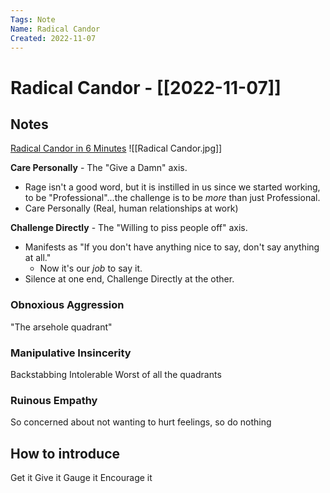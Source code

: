 ```yaml
---
Tags: Note
Name: Radical Candor
Created: 2022-11-07
---
```

# Radical Candor - [[2022-11-07]]
## Notes

[Radical Candor in 6 Minutes](https://www.youtube.com/watch?v=YLBDkz0TwLM)
![[Radical Candor.jpg]]

**Care Personally** - The "Give a Damn" axis.
- Rage isn't a good word, but it is instilled in us since we started working, to be "Professional"...the challenge is to be *more* than just Professional.
- Care Personally (Real, human relationships at work)

**Challenge Directly** - The "Willing to piss people off" axis.
- Manifests as "If you don't have anything nice to say, don't say anything at all."
	- Now it's our *job* to say it.
- Silence at one end, Challenge Directly at the other.

### Obnoxious Aggression
"The arsehole quadrant"

### Manipulative Insincerity
Backstabbing
Intolerable
Worst of all the quadrants

### Ruinous Empathy
So concerned about not wanting to hurt feelings, so do nothing

## How to introduce
Get it
Give it
Gauge it
Encourage it